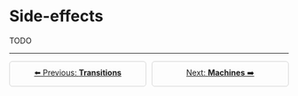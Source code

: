 # Side-effects

TODO

---

<div style="margin-top: 10px; display: flex; flex-direction: row; gap: 10px">
  <a style="display: inline-block; width: 50%; flex: 1; border: 1px solid lightgray; border-radius: 5px; padding: 10px; text-align: center" href="./transitions.md">⬅️ Previous: <strong>Transitions</strong></a>
  <a style="display: inline-block; width: 50%; flex: 1; border: 1px solid lightgray; border-radius: 5px; padding: 10px; text-align: center" href="./machines.md">Next: <strong>Machines</strong> ➡️</a>
</div>
